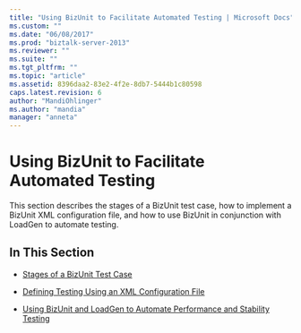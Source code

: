 ```yaml
---
title: "Using BizUnit to Facilitate Automated Testing | Microsoft Docs"
ms.custom: ""
ms.date: "06/08/2017"
ms.prod: "biztalk-server-2013"
ms.reviewer: ""
ms.suite: ""
ms.tgt_pltfrm: ""
ms.topic: "article"
ms.assetid: 8396daa2-83e2-4f2e-8db7-5444b1c80598
caps.latest.revision: 6
author: "MandiOhlinger"
ms.author: "mandia"
manager: "anneta"
---
```

# Using BizUnit to Facilitate Automated Testing
This section describes the stages of a BizUnit test case, how to implement a BizUnit XML configuration file, and how to use BizUnit in conjunction with LoadGen to automate testing.  
  
## In This Section  
  
-   [Stages of a BizUnit Test Case](../technical-guides/stages-of-a-bizunit-test-case.md)  
  
-   [Defining Testing Using an XML Configuration File](../technical-guides/defining-testing-using-an-xml-configuration-file.md)  
  
-   [Using BizUnit and LoadGen to Automate Performance and Stability Testing](../technical-guides/using-bizunit-and-loadgen-to-automate-performance-and-stability-testing.md)